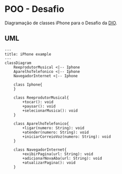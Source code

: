 # POO - Desafio

Diagramação de classes iPhone para o Desafio da [DIO](https://web.dio.me/home).


## UML
```mermaid
---
title: iPhone example
---
classDiagram
    ReeprodutorMusical <|-- Iphone
    AparelhoTelefonico <|-- Iphone
    NavegadorInternet <|-- Iphone
    
    class Iphone{
    }
    
    class ReeprodutorMusical{
        +tocar(): void
        +pausar(): void
        +selecionarMusica(): void
    }
    
    class AparelhoTelefonico{
        +ligar(numero: String): void
        +atender(numero: String): void
        +iniciarCorreioVoz(numero: String): void
    }
    
    class NavegadorInternet{
        +exibirPagina(url: String): void
        +adicionarNovaAba(url: String): void
        +atualizarPagina(): void
    }
```